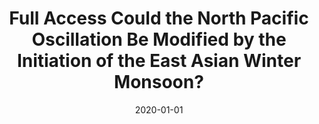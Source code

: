 ---
title: "Full Access Could the North Pacific Oscillation Be Modified by the Initiation of the East Asian Winter Monsoon?"
date: 2020-01-01
publishDate: 2019-09-18T01:48:20.695096Z
authors: ["Yu-heng Tseng", "Ruiqiang Ding", "**Sen Zhao**", "Yi-chun Kuo", "Yu-chiao Liang"]
publication_types: ["2"]
abstract: ""
featured: false
publication: "**_Journal of Climate_**, *in press*"
doi: "10.1175/JCLI-D-19-0112.1"
tags: ["Paleclimate"]
---